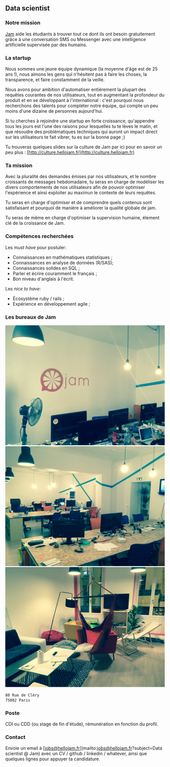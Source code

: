 ## Data scientist

### Notre mission

[Jam](https://hellojam.fr) aide les étudiants à trouver tout ce dont ils ont besoin gratuitement grâce
à une conversation SMS ou Messenger avec une intelligence artificielle
supervisée par des humains.

### La startup

Nous sommes une jeune équipe dynamique (la moyenne d'âge est de 25 ans !), nous
aimons les gens qui n'hésitent pas à faire les choses, la transparence, et faire
constamment de la veille.

Nous avons pour ambition d'automatiser entièrement la plupart des requêtes courantes
de nos utilisateurs, tout en augmentant la profondeur du produit et en
se développant à l'international : c'est pourquoi nous recherchons des talents pour
compléter notre équipe, qui compte un peu moins d'une dizaine de personnes
aujourd'hui.

Si tu cherches à rejoindre une startup en forte croissance, qu'appendre tous les
jours est l'une des raisons pour lesquelles tu te lèves le matin, et que résoudre
des problématiques techniques qui auront un impact direct sur les utilisateurs
te fait vibrer, tu es sur la bonne page ;)

Tu trouveras quelques slides sur la culture de Jam par ici pour en savoir un peu
plus : [http://culture.hellojam.fr](http://culture.hellojam.fr)

### Ta mission

Avec la pluralité des demandes émises par nos utilisateurs, et le nombre
croissants de messages hebdomadaire, tu seras en charge de modéliser les divers
comportements de nos utilisateurs afin de pouvoir optimiser l'expérience et
ainsi exploiter au maximun le contexte de leurs requêtes.

Tu seras en charge d'optimiser et de comprendre quels contenus sont satisfaisant et pourquoi
de manière à améliorer la qualité globale de jam.

Tu seras de même en charge d'optimiser la supervision humaine, élement clé de la croissance de Jam.

### Compétences recherchées

Les *must have* pour postuler:

* Connaissances en mathématiques statistiques ;
* Connaissances en analyse de données (R/SAS);
* Connaissances solides en SQL ;
* Parler et écrire couramment le français ;
* Bon niveau d'anglais à l'écrit.

Les *nice to have*:

* Écosystème ruby / rails ;
* Expérience en développement agile ;

### Les bureaux de Jam

![Wok 1](https://raw.githubusercontent.com/blackbirdco/jobs/master/img/wok1.jpg)
![Wok 2](https://raw.githubusercontent.com/blackbirdco/jobs/master/img/wok2.jpg)
![Wok 3](https://raw.githubusercontent.com/blackbirdco/jobs/master/img/wok3.jpg)

```
80 Rue de Cléry
75002 Paris
```

### Poste

CDI ou CDD (ou stage de fin d'étude), rémunération en fonction du profil.

### Contact

Envoie un email à [jobs@hellojam.fr](mailto:jobs@hellojam.fr?subject=Data scientist @ Jam) avec un CV / github /
linkedin / whatever, ainsi que quelques lignes pour appuyer ta candidature.

